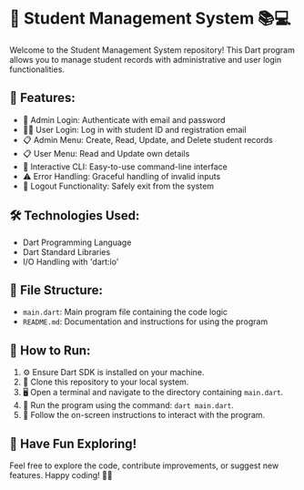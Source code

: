 # 📘 Student Management System 📚💻

Welcome to the Student Management System repository! This Dart program allows you to manage student records with administrative and user login functionalities. 

## 🌟 Features:
- 🔑 Admin Login: Authenticate with email and password
- 👨‍🎓 User Login: Log in with student ID and registration email
- 📋 Admin Menu: Create, Read, Update, and Delete student records
- 📋 User Menu: Read and Update own details
- 🚀 Interactive CLI: Easy-to-use command-line interface
- ⚠️ Error Handling: Graceful handling of invalid inputs
- 👋 Logout Functionality: Safely exit from the system

## 🛠️ Technologies Used:
- Dart Programming Language
- Dart Standard Libraries
- I/O Handling with 'dart:io'

## 📁 File Structure:
- `main.dart`: Main program file containing the code logic
- `README.md`: Documentation and instructions for using the program

## 🚀 How to Run:
1. ⚙️ Ensure Dart SDK is installed on your machine.
2. 📂 Clone this repository to your local system.
3. 🖥️ Open a terminal and navigate to the directory containing `main.dart`.
4. 🚀 Run the program using the command: `dart main.dart`.
5. 📝 Follow the on-screen instructions to interact with the program.

## 🌈 Have Fun Exploring!
Feel free to explore the code, contribute improvements, or suggest new features. Happy coding! 🎉✨
